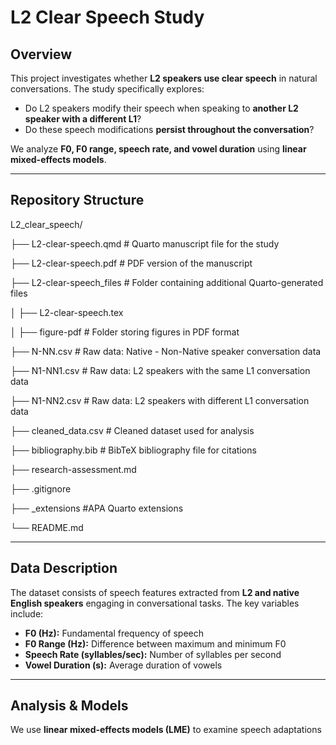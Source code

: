 # L2 Clear Speech Study

## Overview
This project investigates whether **L2 speakers use clear speech** in natural conversations. The study specifically explores:

- Do L2 speakers modify their speech when speaking to **another L2 speaker with a different L1**?
- Do these speech modifications **persist throughout the conversation**?

We analyze **F0, F0 range, speech rate, and vowel duration** using **linear mixed-effects models**.

---

## Repository Structure
L2_clear_speech/

├── L2-clear-speech.qmd           # Quarto manuscript file for the study

├── L2-clear-speech.pdf           # PDF version of the manuscript

├── L2-clear-speech_files         # Folder containing additional Quarto-generated files

│   ├── L2-clear-speech.tex

│   ├── figure-pdf                # Folder storing figures in PDF format

├── N-NN.csv                      # Raw data: Native - Non-Native speaker conversation data

├── N1-NN1.csv                    # Raw data: L2 speakers with the same L1 conversation data

├── N1-NN2.csv                    # Raw data: L2 speakers with different L1 conversation data

├── cleaned_data.csv              # Cleaned dataset used for analysis

├── bibliography.bib              # BibTeX bibliography file for citations

├── research-assessment.md

├── .gitignore

├── _extensions                   #APA Quarto extensions

└── README.md


---

## Data Description
The dataset consists of speech features extracted from **L2 and native English speakers** engaging in conversational tasks. The key variables include:

- **F0 (Hz):** Fundamental frequency of speech
- **F0 Range (Hz):** Difference between maximum and minimum F0
- **Speech Rate (syllables/sec):** Number of syllables per second
- **Vowel Duration (s):** Average duration of vowels

---

## Analysis & Models
We use **linear mixed-effects models (LME)** to examine speech adaptations
